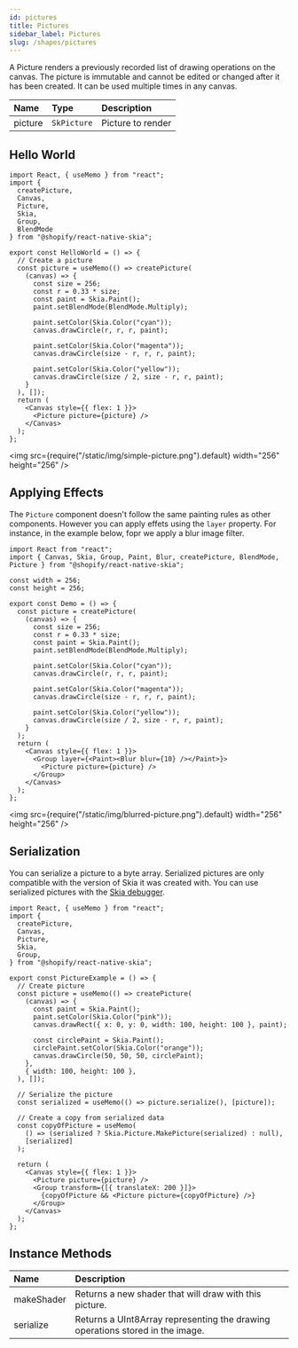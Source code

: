 ```yaml
---
id: pictures
title: Pictures
sidebar_label: Pictures
slug: /shapes/pictures
---
```


A Picture renders a previously recorded list of drawing operations on the canvas. The picture is immutable and cannot be edited or changed after it has been created. It can be used multiple times in any canvas.

| Name    | Type        | Description       |
| :------ | :---------- | :---------------- |
| picture | `SkPicture` | Picture to render |


## Hello World

```tsx twoslash
import React, { useMemo } from "react";
import {
  createPicture,
  Canvas,
  Picture,
  Skia,
  Group,
  BlendMode
} from "@shopify/react-native-skia";

export const HelloWorld = () => {
  // Create a picture
  const picture = useMemo(() => createPicture(
    (canvas) => {
      const size = 256;
      const r = 0.33 * size;
      const paint = Skia.Paint();
      paint.setBlendMode(BlendMode.Multiply);

      paint.setColor(Skia.Color("cyan"));
      canvas.drawCircle(r, r, r, paint);

      paint.setColor(Skia.Color("magenta"));
      canvas.drawCircle(size - r, r, r, paint);

      paint.setColor(Skia.Color("yellow"));
      canvas.drawCircle(size / 2, size - r, r, paint);
    }
  ), []);
  return (
    <Canvas style={{ flex: 1 }}>
      <Picture picture={picture} />
    </Canvas>
  );
};
```

<img src={require("/static/img/simple-picture.png").default} width="256" height="256" />

## Applying Effects

The `Picture` component doesn't follow the same painting rules as other components.
However you can apply effets using the `layer` property.
For instance, in the example below, fopr  we apply a blur image filter.

```tsx twoslash
import React from "react";
import { Canvas, Skia, Group, Paint, Blur, createPicture, BlendMode, Picture } from "@shopify/react-native-skia";

const width = 256;
const height = 256;

export const Demo = () => {
  const picture = createPicture(
    (canvas) => {
      const size = 256;
      const r = 0.33 * size;
      const paint = Skia.Paint();
      paint.setBlendMode(BlendMode.Multiply);

      paint.setColor(Skia.Color("cyan"));
      canvas.drawCircle(r, r, r, paint);

      paint.setColor(Skia.Color("magenta"));
      canvas.drawCircle(size - r, r, r, paint);

      paint.setColor(Skia.Color("yellow"));
      canvas.drawCircle(size / 2, size - r, r, paint);
    }
  );
  return (
    <Canvas style={{ flex: 1 }}>
      <Group layer={<Paint><Blur blur={10} /></Paint>}>
        <Picture picture={picture} />
      </Group>
    </Canvas>
  );
};
```

<img src={require("/static/img/blurred-picture.png").default} width="256" height="256" />


## Serialization

You can serialize a picture to a byte array.
Serialized pictures are only compatible with the version of Skia it was created with.
You can use serialized pictures with the [Skia debugger](https://skia.org/docs/dev/tools/debugger/).

```tsx twoslash
import React, { useMemo } from "react";
import {
  createPicture,
  Canvas,
  Picture,
  Skia,
  Group,
} from "@shopify/react-native-skia";

export const PictureExample = () => {
  // Create picture
  const picture = useMemo(() => createPicture(
    (canvas) => {
      const paint = Skia.Paint();
      paint.setColor(Skia.Color("pink"));
      canvas.drawRect({ x: 0, y: 0, width: 100, height: 100 }, paint);

      const circlePaint = Skia.Paint();
      circlePaint.setColor(Skia.Color("orange"));
      canvas.drawCircle(50, 50, 50, circlePaint);
    },
    { width: 100, height: 100 },
  ), []);

  // Serialize the picture
  const serialized = useMemo(() => picture.serialize(), [picture]);

  // Create a copy from serialized data
  const copyOfPicture = useMemo(
    () => (serialized ? Skia.Picture.MakePicture(serialized) : null),
    [serialized]
  );

  return (
    <Canvas style={{ flex: 1 }}>
      <Picture picture={picture} />
      <Group transform={[{ translateX: 200 }]}>
        {copyOfPicture && <Picture picture={copyOfPicture} />}
      </Group>
    </Canvas>
  );
};
```

## Instance Methods

| Name       | Description                                                                   |
| :--------- | :---------------------------------------------------------------------------- |
| makeShader | Returns a new shader that will draw with this picture.                        |
| serialize  | Returns a UInt8Array representing the drawing operations stored in the image. |
